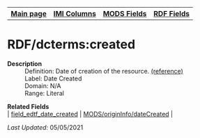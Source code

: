 <!DOCTYPE html>
<html>

<body>
<table style="width:100%">
  <tr>
    <th><a href="index.md">Main page</a></th>
	<th><a href="IMI.md">IMI Columns</a></th>
    <th><a href="MODS.md">MODS Fields</a></th>
    <th><a href="RDF.md">RDF Fields</a></th>
  </tr>
</table>



<h1>RDF/dcterms:created</h1>
<dl>
  <dt><b>Description</b></dt>
  <dd>Definition: Date of creation of the resource. <a href="https://www.dublincore.org/specifications/dublin-core/dcmi-terms/#http://purl.org/dc/terms/created">(reference)</a></dd>
  <dd>Label:  Date Created</dd>
  <dd>Domain:  N/A</dd>
  <dd>Range:  Literal</dd>
</dl>
<dl>
	<dt><b>Related Fields</b></dt>
		| <a href="date.encoded.md">field_edtf_date_created</a> | <a href="mods.originInfo.dateCreated.md">MODS/originInfo/dateCreated</a> |
</dl>
<p><i>Last Updated: </i>05/05/2021</p>
</body>
</html>